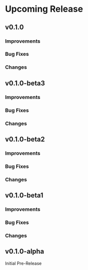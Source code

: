 # Upcoming Release

## v0.1.0

### Improvements

### Bug Fixes

### Changes

## v0.1.0-beta3

### Improvements

### Bug Fixes

### Changes

## v0.1.0-beta2

### Improvements

### Bug Fixes

### Changes

## v0.1.0-beta1

### Improvements

### Bug Fixes

### Changes

## v0.1.0-alpha

Initial Pre-Release
